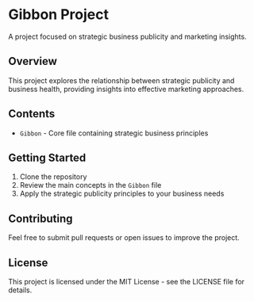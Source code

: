 # Gibbon Project

A project focused on strategic business publicity and marketing insights.

## Overview

This project explores the relationship between strategic publicity and business health, providing insights into effective marketing approaches.

## Contents

- `Gibbon` - Core file containing strategic business principles

## Getting Started

1. Clone the repository
2. Review the main concepts in the `Gibbon` file
3. Apply the strategic publicity principles to your business needs

## Contributing

Feel free to submit pull requests or open issues to improve the project.

## License

This project is licensed under the MIT License - see the LICENSE file for details.